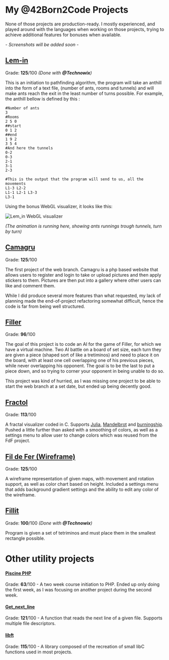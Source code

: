 
# My @42Born2Code Projects
None of those projects are production-ready. I mostly experienced, and played around with the languages when working on those projects, trying to achieve additional features for bonuses when available.

*- Screenshots will be added soon -*

## [Lem-in](https://github.com/Itokoyamato/42_projects/tree/master/lem_in)
Grade: **125**/100 *(Done with **@Technowix**)*

This is an initiation to pathfinding algorithm, the program will take an anthill into the form of a text file, (number of ants, rooms and tunnels) and will make ants reach the exit in the least number of turns possible.
For example, the anthill bellow is defined by this :
```
#Number of ants
3
#Rooms
2 5 0
##start
0 1 2
##end
1 9 2
3 5 4
#And here the tunnels
0-2
0-3
2-1
3-1
2-3

#This is the output that the program will send to us, all the movements
L1-3 L2-2
L1-1 L2-1 L3-3
L3-1
```
Using the bonus WebGL visualizer, it looks like this:

![Lem_in WebGL visualizer](https://i.imgur.com/ppjvM95.png)

*(The animation is running here, showing ants runnings trough tunnels, turn by turn)*

## [Camagru](https://github.com/Itokoyamato/42_projects/tree/master/camagru)
Grade: **125**/100

The first project of the web branch. Camagru is a php based website that allows users to register and login to take or upload pictures and then apply stickers to them. Pictures are then put into a gallery where other users can like and comment them.

While I did produce several more features than what requested, my lack of planning made the end-of-project refactoring somewhat difficult, hence the code is far from being well structured.

## [Filler](https://github.com/Itokoyamato/42_projects/tree/master/filler)
Grade: **96**/100

The goal of this project is to code an AI for the game of Filler, for which we have a virtual machine. Two AI battle on a board of set size, each turn they are given a piece (shaped sort of like a tretiminos) and need to place it on the board, with at least one cell overlapping one of his previous pieces, while never overlapping his opponent. The goal is to be the last to put a piece down, and so trying to corner your opponent in being unable to do so.

This project was kind of hurried, as I was missing one project to be able to start the web branch at a set date, but ended up being decently good.

## [Fractol](https://github.com/Itokoyamato/42_projects/tree/master/fractol)
Grade: **113**/100

A fractal visualizer coded in C. Supports [Julia](https://en.wikipedia.org/wiki/Mandelbrot_set), [Mandelbrot](https://en.wikipedia.org/wiki/Mandelbrot_set) and [burningship](https://en.wikipedia.org/wiki/Burning_Ship_fractal). Pushed a little further than asked with a smoothing of colors, as well as a settings menu to allow user to change colors which was reused from the FdF project.

## [Fil de Fer (Wireframe)](https://github.com/Itokoyamato/42_projects/tree/master/fdf)
Grade: **125**/100

A wireframe representation of given maps, with movement and rotation support, as well as color chart based on height. Included a settings menu that adds background gradient settings and the ability to edit any color of the wireframe.

## [Fillit](https://github.com/Itokoyamato/42_projects/tree/master/fillit)
Grade: **100**/100 *(Done with **@Technowix**)*

Program is given a set of tetriminos and must place them in the smallest rectangle possible.

# Other utility projects
#### [Piscine PHP](https://github.com/Itokoyamato/42_projects/tree/master/piscine_php)
Grade: **63**/100 - A two week course initiation to PHP. Ended up only doing the first week, as I was focusing on another project during the second week.
#### [Get_next_line](https://github.com/Itokoyamato/42_projects/tree/master/get_next_line)
Grade: **121**/100 - A function that reads the next line of a given file. Supports multiple file descriptors.
#### [libft](https://github.com/Itokoyamato/42_projects/tree/master/libft)
Grade: **115**/100 - A library composed of the recreation of small libC functions used in most projects.